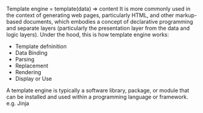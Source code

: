 Template engine = template(data) => content
It is more commonly used in the context of generating web pages, particularly HTML, and other markup-based documents, which embodies a concept of declarative programming and separate layers (particularly the presentation layer from the data and logic layers). Under the hood, this is how template engine works:
- Template defninition
- Data Binding
- Parsing
- Replacement
- Rendering
- Display or Use

A template engine is typically a software library, package, or module that can be installed and used within a programming language or framework. e.g. Jinja